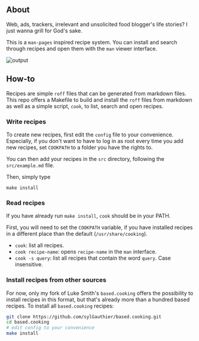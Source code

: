 ## About

Web, ads, trackers, irrelevant and unsolicited food blogger's life stories? I
just wanna grill for God's sake.

This is a `man-pages` inspired recipe system. You can install and search through
recipes and open them with the `man` viewer interface.

![output](https://user-images.githubusercontent.com/28098392/111772539-15e16e00-8901-11eb-8d45-a54f7899d96e.gif)

## How-to

Recipes are simple `roff` files that can be generated from markdown files. This
repo offers a Makefile to build and install the `roff` files from markdown as
well as a simple script, `cook`, to list, search and open recipes.

### Write recipes

To create new recipes, first edit the `config` file to your convenience.
Especially, if you don't want to have to log in as root every time you add new
recipes, set `COOKPATH` to a folder you have the rights to.

You can then add your recipes in the `src` directory, following the
`src/example.md` file.

Then, simply type

```
make install
```

### Read recipes

If you have already run `make install`, `cook` should be in your PATH.

First, you will need to set the `COOKPATH` variable, if you have installed
recipes in a different place than the default (`/usr/share/cooking`).

- `cook`: list all recipes.
- `cook recipe-name`: opens `recipe-name` in the `man` interface.
- `cook -s query`: list all recipes that contain the word `query`. Case
  insensitive.

### Install recipes from other sources

For now, only my fork of Luke Smith's `based.cooking` offers the possibility to
install recipes in this format, but that's already more than a hundred based
recipes. To install all `based.cooking` recipes:

```bash
git clone https://github.com/sylGauthier/based.cooking.git
cd based.cooking
# edit config to your convenience
make install
```
